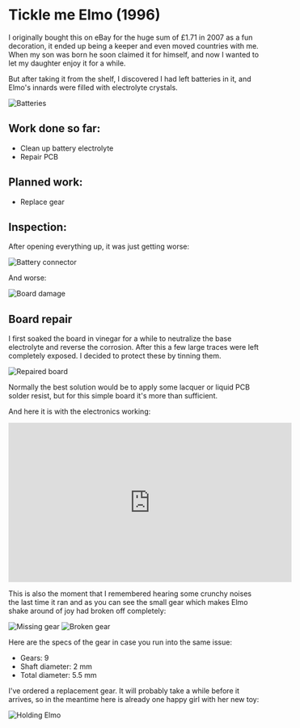 # Tickle me Elmo (1996)

I originally bought this on eBay for the huge sum of £1.71 in 2007 as a fun decoration, it ended up being a keeper and even moved countries with me. When my son was born he soon claimed it for himself, and now I wanted to let my daughter enjoy it for a while. 

But after taking it from the shelf, I discovered I had left batteries in it, and Elmo's innards were filled with electrolyte crystals.

![Batteries](IMG_20210207_105216.jpg)

## Work done so far: 

+ Clean up battery electrolyte
+ Repair PCB

## Planned work: 

+ Replace gear

## Inspection:

After opening everything up, it was just getting worse:

![Battery connector](IMG_20210207_105235.jpg)

And worse:

![Board damage](IMG_20210207_105332.jpg)

## Board repair

I first soaked the board in vinegar for a while to neutralize the base electrolyte and reverse the corrosion. After this a few large traces were left completely exposed. I decided to protect these by tinning them. 

![Repaired board](IMG_20210207_150657.jpg)

Normally the best solution would be to apply some lacquer or liquid PCB solder resist, but for this simple board it's more than sufficient. 

And here it is with the electronics working:

<iframe width="560" height="315" src="https://www.youtube.com/embed/7QTSh9NkolY" frameborder="0" allow="accelerometer; autoplay; clipboard-write; encrypted-media; gyroscope; picture-in-picture" allowfullscreen></iframe>

This is also the moment that I remembered hearing some crunchy noises the last time it ran and as you can see the small gear which makes Elmo shake around of joy had broken off completely:

![Missing gear](IMG_20210207_152241.jpg)
![Broken gear](IMG_20210207_151127.jpg)

Here are the specs of the gear in case you run into the same issue:
+ Gears: 9
+ Shaft diameter: 2 mm
+ Total diameter: 5.5 mm

I've ordered a replacement gear. It will probably take a while before it arrives, so in the meantime here is already one happy girl with her new toy:

![Holding Elmo](IMG_20210207_161933.jpg)
